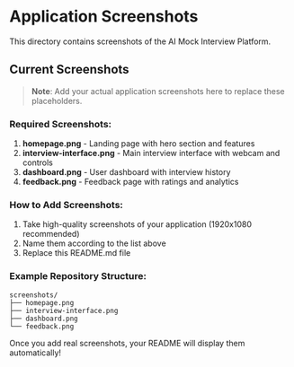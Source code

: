 # Application Screenshots

This directory contains screenshots of the AI Mock Interview Platform.

## Current Screenshots

> **Note**: Add your actual application screenshots here to replace these placeholders.

### Required Screenshots:

1. **homepage.png** - Landing page with hero section and features
2. **interview-interface.png** - Main interview interface with webcam and controls  
3. **dashboard.png** - User dashboard with interview history
4. **feedback.png** - Feedback page with ratings and analytics

### How to Add Screenshots:

1. Take high-quality screenshots of your application (1920x1080 recommended)
2. Name them according to the list above
3. Replace this README.md file

### Example Repository Structure:
```
screenshots/
├── homepage.png
├── interview-interface.png  
├── dashboard.png
└── feedback.png
```

Once you add real screenshots, your README will display them automatically!
